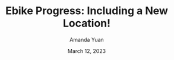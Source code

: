 ---
title: "Ebike Progress: Including a New Location!"
date: "March 12, 2023"
author: "Amanda Yuan"
content: "
A lot of exciting progress has been made for this project! The electrical and structural designs have been completed, funding has been secured, the feasibility study is done, a general RFQ has been written, and a new location has been chosen: the future site of the E-Bike Charging Station will be located near Founder's Hall and Oak Hall. The reasons for this new location were security, to make it more visible to students, and to align with UW Transportation's goals for increasing bike commuter traffic on campus. Here's to hoping to seeing our own e-vehicle charging station on campus at the end of the year! <br>
Below is an image for the new location:
"
image: "Ebike-Project-New-Location.png"
---